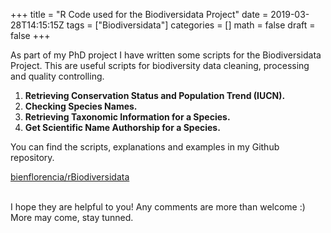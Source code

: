 +++
title = "R Code used for the Biodiversidata Project"
date = 2019-03-28T14:15:15Z
tags = ["Biodiversidata"]
categories = []
math = false
draft = false
+++

As part of my PhD project I have written some scripts for the Biodiversidata Project.
This are useful scripts for biodiversity data cleaning, processing and quality controlling.  

1. **Retrieving Conservation Status and Population Trend (IUCN).**
2. **Checking Species Names.**
3. **Retrieving Taxonomic Information for a Species.**
4. **Get Scientific Name Authorship for a Species.**    


You can find the scripts, explanations and examples in my Github repository.  

<a class="embedly-card" data-card-controls="0" href="https://github.com/bienflorencia/rBiodiversidata">bienflorencia/rBiodiversidata</a>
<script async src="//cdn.embedly.com/widgets/platform.js" charset="UTF-8"></script>

<br>
I hope they are helpful to you! Any comments are more than welcome :)
More may come, stay tunned.
